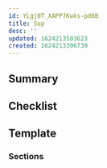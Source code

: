 ```yaml
---
id: YLgj0T_XAPP7Kwks-pd6B
title: Sop
desc: ''
updated: 1624213503623
created: 1624213396739
---
```


## Summary

## Checklist

## Template

### Sections